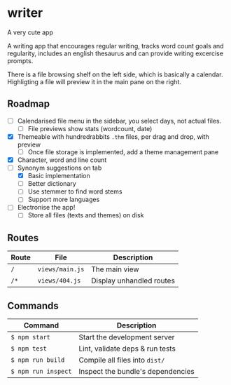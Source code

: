 # writer
A very cute app

A writing app that encourages regular writing, tracks word count goals and regularity, includes an english thesaurus and can provide writing excercise prompts.

There is a file browsing shelf on the left side, which is basically a calendar. Highligting a file will preview it in the main pane on the right.

## Roadmap
- [ ] Calendarised file menu in the sidebar, you select days, not actual files.
  - [ ] File previews show stats (wordcount, date)
- [x] Themeable with hundredrabbits `.thm` files, per drag and drop, with preview
  - [ ] Once file storage is implemented, add a theme management pane
- [x] Character, word and line count
- [ ] Synonym suggestions on <key>tab</key>
  - [x] Basic implementation
  - [ ] Better dictionary
  - [ ] Use stemmer to find word stems
  - [ ] Support more languages
- [ ] Electronise the app!
  - [ ] Store all files (texts and themes) on disk

## Routes
Route              | File               | Description                     |
-------------------|--------------------|---------------------------------|
`/`              | `views/main.js`  | The main view
`/*`             | `views/404.js`   | Display unhandled routes

## Commands
Command                | Description                                      |
-----------------------|--------------------------------------------------|
`$ npm start`        | Start the development server
`$ npm test`         | Lint, validate deps & run tests
`$ npm run build`    | Compile all files into `dist/`
`$ npm run inspect`  | Inspect the bundle's dependencies

